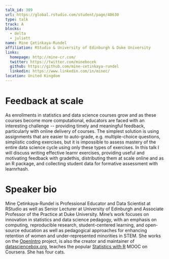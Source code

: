```yaml
---
talk_id: 309
url: https://global.rstudio.com/student/page/40630
type: talk
track: A
blocks:
  - delta
  - juliett
name: Mine Çetinkaya-Rundel
affiliation: RStudio & University of Edinburgh & Duke University
links:
  homepage: http://mine-cr.com/
  twitter: https://twitter.com/minebocek
  github: https://github.com/mine-cetinkaya-rundel
  linkedin: https://www.linkedin.com/in/minec/
location: United Kingdom
---
```


# Feedback at scale

As enrollments in statistics and data science courses grow and as these courses become more computational, educators are faced with an interesting challenge -- providing timely and meaningful feedback, particularly with online delivery of courses. The simplest solution is using assignments that are easier to auto-grade, e.g. multiple-choice questions, simplistic coding exercises, but it is impossible to assess mastery of the entire data science cycle using only these types of exercises. In this talk I will discuss writing effective learnr exercises, providing useful and motivating feedback with gradethis, distributing them at scale online and as an R package, and collecting student data for formative assessment with learnrhash.

# Speaker bio

Mine Çetinkaya-Rundel is Professional Educator and Data Scientist at RStudio as well as Senior Lecturer at University of Edinburgh and Associate Professor of the Practice at Duke University. Mine’s work focuses on innovation in statistics and data science pedagogy, with an emphasis on computing, reproducible research, student-centered learning, and open-source education as well as pedagogical approaches for enhancing retention of women and under-represented minorities in STEM. She works on the [OpenIntro](https://www.openintro.org/) project, is also the creator and maintainer of [datasciencebox.org](https://datasciencebox.org/), teaches the popular [Statistics with R](https://www.coursera.org/specializations/statistics) MOOC on Coursera. She has four cats.
